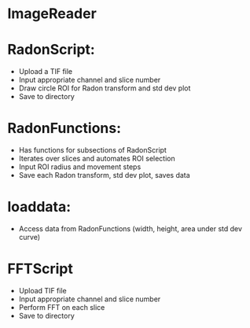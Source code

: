 # ImageReader

# RadonScript: 
- Upload a TIF file
- Input appropriate channel and slice number
- Draw circle ROI for Radon transform and std dev plot
- Save to directory

# RadonFunctions:
- Has functions for subsections of RadonScript
- Iterates over slices and automates ROI selection
- Input ROI radius and movement steps
- Save each Radon transform, std dev plot, saves data

# loaddata:
- Access data from RadonFunctions (width, height, area under std dev curve)

# FFTScript
- Upload TIF file
- Input appropriate channel and slice number
- Perform FFT on each slice
- Save to directory
